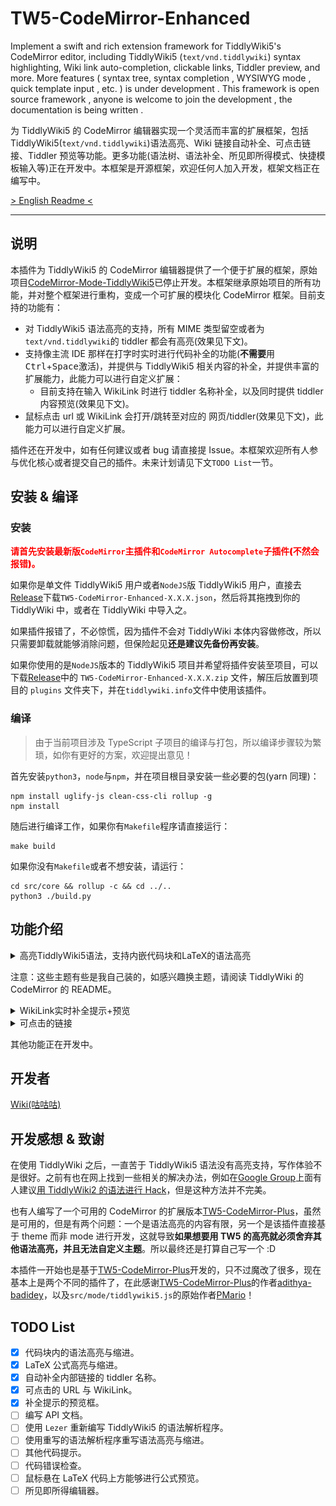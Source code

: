 # TW5-CodeMirror-Enhanced

Implement a swift and rich extension framework for TiddlyWiki5's CodeMirror editor, including TiddlyWiki5 (`text/vnd.tiddlywiki`) syntax highlighting, Wiki link auto-completion, clickable links, Tiddler preview, and more. More features ( syntax tree, syntax completion , WYSIWYG mode , quick template input , etc. ) is under development . This framework is open source framework , anyone is welcome to join the development , the documentation is being written .

为 TiddlyWiki5 的 CodeMirror 编辑器实现一个灵活而丰富的扩展框架，包括 TiddlyWiki5(`text/vnd.tiddlywiki`)语法高亮、Wiki 链接自动补全、可点击链接、Tiddler 预览等功能。更多功能(语法树、语法补全、所见即所得模式、快捷模板输入等)正在开发中。本框架是开源框架，欢迎任何人加入开发，框架文档正在编写中。

[> English Readme <](https://github.com/Gk0Wk/TW5-CodeMirror-Enhanced/blob/main/README_en.md)

---

## 说明

本插件为 TiddlyWiki5 的 CodeMirror 编辑器提供了一个便于扩展的框架，原始项目[CodeMirror-Mode-TiddlyWiki5](https://github.com/Gk0Wk/CodeMirror-Mode-TiddlyWiki5)已停止开发。本框架继承原始项目的所有功能，并对整个框架进行重构，变成一个可扩展的模块化 CodeMirror 框架。目前支持的功能有：

- 对 TiddlyWiki5 语法高亮的支持，所有 MIME 类型留空或者为`text/vnd.tiddlywiki`的 tiddler 都会有高亮(效果见下文)。
- 支持像主流 IDE 那样在打字时实时进行代码补全的功能(**不需要**用<kbd>Ctrl</kbd>+<kbd>Space</kbd>激活)，并提供与 TiddlyWiki5 相关内容的补全，并提供丰富的扩展能力，此能力可以进行自定义扩展：
  - 目前支持在输入 WikiLink 时进行 tiddler 名称补全，以及同时提供 tiddler 内容预览(效果见下文)。
- 鼠标点击 url 或 WikiLink 会打开/跳转至对应的 网页/tiddler(效果见下文)，此能力可以进行自定义扩展。

插件还在开发中，如有任何建议或者 bug 请直接提 Issue。本框架欢迎所有人参与优化核心或者提交自己的插件。未来计划请见下文`TODO List`一节。

## 安装 & 编译

### 安装

<span style="color: red; font-weight: 900;">请首先安装最新版`CodeMirror`主插件和`CodeMirror Autocomplete`子插件(不然会报错)。</span>

如果你是单文件 TiddlyWiki5 用户或者`NodeJS`版 TiddlyWiki5 用户，直接去[Release](https://github.com/Gk0Wk/CodeMirror-Mode-TiddlyWiki5/releases)下载`TW5-CodeMirror-Enhanced-X.X.X.json`，然后将其拖拽到你的 TiddlyWiki 中，或者在 TiddlyWiki 中导入之。

如果插件报错了，不必惊慌，因为插件不会对 TiddlyWiki 本体内容做修改，所以只需要卸载就能够消除问题，但保险起见**还是建议先备份再安装**。

如果你使用的是`NodeJS`版本的 TiddlyWiki5 项目并希望将插件安装至项目，可以下载[Release](https://github.com/Gk0Wk/CodeMirror-Mode-TiddlyWiki5/releases)中的 `TW5-CodeMirror-Enhanced-X.X.X.zip` 文件，解压后放置到项目的 `plugins` 文件夹下，并在`tiddlywiki.info`文件中使用该插件。

### 编译

> 由于当前项目涉及 TypeScript 子项目的编译与打包，所以编译步骤较为繁琐，如你有更好的方案，欢迎提出意见！

首先安装`python3`，`node`与`npm`，并在项目根目录安装一些必要的包(yarn 同理)：

```shell
npm install uglify-js clean-css-cli rollup -g
npm install
```

随后进行编译工作，如果你有`Makefile`程序请直接运行：

```shell
make build
```

如果你没有`Makefile`或者不想安装，请运行：

```shell
cd src/core && rollup -c && cd ../..
python3 ./build.py
```

## 功能介绍

<details>
<summary>高亮TiddlyWiki5语法，支持内嵌代码块和LaTeX的语法高亮</summary>

Default:
![default](media/mode-default.jpg)

Ayu-Dark:
![ayu-dark](media/mode-ayu-dark.jpg)

TiddlyWiki:
![tiddlywiki](media/mode-tiddlywiki.jpg)

</details>

注意：这些主题有些是我自己装的，如感兴趣换主题，请阅读 TiddlyWiki 的 CodeMirror 的 README。

<details>
<summary>WikiLink实时补全提示+预览</summary>

![wikilink-hint](media/wikilink-hint.gif)

在预览打开的情况下：

![hint-preview](media/hint-preview.jpg)

</details>

<details>
<summary>可点击的链接</summary>

![wikilink-hint](media/clickable-link.gif)

- 对于 macOS 用户，<kbd>cmd</kbd> + <kbd>鼠标左键</kbd> 可以打开 tiddler 或者外部 url。
- 对于非 macOS 用户，<kbd>ctrl</kbd> + <kbd>鼠标左键</kbd> 可以打开 tiddler 或者外部 url。

</details>

其他功能正在开发中。

## 开发者

[Wiki(咕咕咕)](https://github.com/Gk0Wk/TW5-CodeMirror-Enhanced/wiki)

## 开发感想 & 致谢

在使用 TiddlyWiki 之后，一直苦于 TiddlyWiki5 语法没有高亮支持，写作体验不是很好。之前有也在网上找到一些相关的解决办法，例如在[Google Group](https://groups.google.com/g/tiddlywiki/c/c3y-PycRP4M)上面有人建议[用 TiddlyWiki2 的语法进行 Hack](https://www.gitmemory.com/issue/Jermolene/TiddlyWiki5/3685/770313436)，但是这种方法并不完美。

也有人编写了一个可用的 CodeMirror 的扩展版本[TW5-CodeMirror-Plus](https://github.com/adithya-badidey/TW5-codemirror-plus)，虽然是可用的，但是有两个问题：一个是语法高亮的内容有限，另一个是该插件直接基于 theme 而非 mode 进行开发，这就导致**如果想要用 TW5 的高亮就必须舍弃其他语法高亮，并且无法自定义主题**。所以最终还是打算自己写一个 :D

本插件一开始也是基于[TW5-CodeMirror-Plus](https://github.com/adithya-badidey/TW5-codemirror-plus)开发的，只不过魔改了很多，现在基本上是两个不同的插件了，在此感谢[TW5-CodeMirror-Plus](https://github.com/adithya-badidey/TW5-codemirror-plus)的作者[adithya-badidey](https://github.com/adithya-badidey)，以及`src/mode/tiddlywiki5.js`的原始作者[PMario](https://github.com/pmario)！

## TODO List

- [x] 代码块内的语法高亮与缩进。
- [x] LaTeX 公式高亮与缩进。
- [x] 自动补全内部链接的 tiddler 名称。
- [x] 可点击的 URL 与 WikiLink。
- [x] 补全提示的预览框。
- [ ] 编写 API 文档。
- [ ] 使用 `Lezer` 重新编写 TiddlyWiki5 的语法解析程序。
- [ ] 使用重写的语法解析程序重写语法高亮与缩进。
- [ ] 其他代码提示。
- [ ] 代码错误检查。
- [ ] 鼠标悬在 LaTeX 代码上方能够进行公式预览。
- [ ] 所见即所得编辑器。
